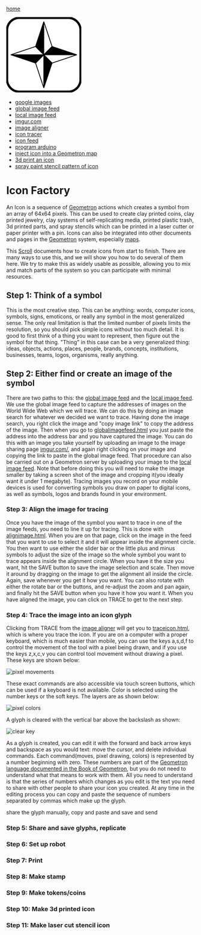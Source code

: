 [home](index.html)

[![](iconsymbols/map.svg)](maps/iconfactory)


 - [google images](https://images.google.com/)
 - [global image feed](globalimagefeed.html)
 - [local image feed](localimagefeed.html)
 - [imgur.com](https://imgur.com/)
 - [image aligner](alignimage.html)
 - [icon tracer](traceicon.html)
 - [icon feed](iconfeed.html)
 - [program arduino](programarduino.html)
 - [inject icon into a Geometron map](icon64.html)
 - [3d print an icon](icon3d.html)
 - [spray paint stencil pattern of icon](lasericon.html)

# Icon Factory

An Icon is a sequence of [Geometron](scrolls/bookofgeometron.md) actions which creates a symbol from an array of 64x64 pixels.  This can be used to create clay printed coins, clay printed jewelry, clay systems of self-replicating media, printed plastic trash, 3d printed parts, and spray stencils which can be printed in a laser cutter or paper printer with a pin.  Icons can also be integrated into other documents and pages in the [Geometron](scrolls/bookofgeometron.md) system, especially [maps](scrolls/maps.md).

This [Scroll](scrolls/scrolls.md) documents how to create icons from start to finish.  There are many ways to use this, and we will show you how to do several of them here.  We try to make this as widely usable as possible, allowing you to mix and match parts of the system so you can participate with minimal resources.

## Step 1: Think of a symbol

This is the most creative step.  This can be anything: words, computer icons, symbols, signs, emoticons, or really any symbol in the most generalized sense. The only real limitation is that the limited number of pixels limits the resolution, so you should pick simple icons without too much detail.  It is good to first think of a thing you want to represent, then figure out the symbol for that thing.  "Thing" in this case can be a very generalized thing: ideas, objects, actions, places, people, brands, concepts, institutions, businesses, teams, logos, organisms, really anything.  

## Step 2: Either find or create an image of the symbol 

There are two paths to this: the [global image feed](globalimagefeed.html) and the [local image feed](localimagefeed.html).  We use the global image feed to capture the addresses of images on the World Wide Web which we will trace.  We can do this by doing an image search for whatever we decided we want to trace.  Having done the image search, you right click the image and "copy image link" to copy the address of the image.  Then when you go to [globalimagefeed.html](globalimagefeed.html) you just paste the address into the address bar and you have captured the image.  You can do this with an image you take yourself by uploading an image to the image sharing page [imgur.com/](https://imgur.com/), and again right clicking on your image and copying the link to paste in the global image feed.  That procedure can also be carried out on a Geometron server by uploading your image to the [local image feed](localimagefeed.html).  Note that before doing this you will need to make the image smaller by taking a screen shot of the image and cropping it(you ideally want it under 1 megabyte).  Tracing images you record on your mobile devices is used for converting symbols you draw on paper to digital icons, as well as symbols, logos and brands found in your environment.

### Step 3: Align the image for tracing

Once you have the image of the symbol you want to trace in one of the image feeds, you need to line it up for tracing.  This is done with [alignimage.html](alignimage.html).  When you are on that page, click on the image in the feed that you want to use to select it and it will appear inside the alignment circle.  You then want to use either the slider bar or the little plus and minus symbols to adjust the size of the image so the whole symbol you want to trace appears inside the alignment circle.  When you have it the size you want, hit the SAVE button to save the image selection and scale.  Then move it around by dragging on the image to get the alignment all inside the circle.  Again, save whenever you get it how you want. You can also rotate with either the rotate bar or the buttons, and re-adjust the zoom and pan again, and finally hit the SAVE button when you have it how you want it.  When you have aligned the image, you can click on TRACE to get to the next step.

### Step 4: Trace the image into an icon glyph

Clicking from TRACE from the [image aligner](alignimage.html) will get you to [traceicon.html](traceicon.html), which is where you trace the icon.  If you are on a computer with a proper keyboard, which is much easier than mobile, you can use the keys a,s,d,f to control the movement of the tool with a pixel being drawn, and if you use the keys z,x,c,v you can control tool movement without drawing a pixel.  These keys are shown below:

![pixel movements](https://i.imgur.com/csr4ZMb.png)

These exact commands are also accessible via touch screen buttons, which can be used if a keyboard is not available.  Color is selected using the number keys or the soft keys.  The layers are as shown below:

![pixel colors](https://i.imgur.com/MCA8IT3.png)

A glyph is cleared with the vertical bar above the backslash as shown:

![clear key](https://i.imgur.com/2GEtsfK.png)

As a glyph is created, you can edit it with the forward and back arrow keys and backspace as you would text: move the cursor, and delete individual commands.  Each command(moves, pixel drawing, colors) is represented by a number beginning with zero.  These numbers are part of the [Geometron language documented in the Book of Geometron](scrolls/bookofgeometron.md), but you do not need to understand what that means to work with them.  All you need to understand is that the series of numbers which changes as you edit is the text you need to share with other people to share your icon you created.  At any time in the editing process you can copy and paste the sequence of numbers separated by commas which make up the glyph.    

share the glyph manually, copy and paste and save and send

### Step 5: Share and save glyphs, replicate

### Step 6: Set up robot

### Step 7: Print

### Step 8: Make stamp

### Step 9: Make tokens/coins

### Step 10: Make 3d printed icon

### Step 11: Make laser cut stencil icon



